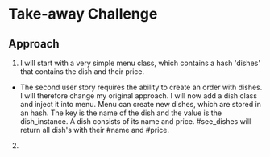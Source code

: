 # Take-away Challenge


## Approach

1. I will start with a very simple menu class, which contains a hash 'dishes' that contains the dish and their price. 
* The second user story requires the ability to create an order with dishes. I will therefore change my original approach. I will now add a dish class and inject it into menu. Menu can create new dishes, which are stored in an hash. The key is the name of the dish and the value is the dish_instance. A dish consists of its name and price. #see_dishes will return all dish's with their #name and #price. 

2. 
